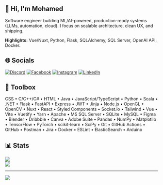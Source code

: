## 👋 Hi, I'm Mohamed
Software engineer building ML/AI-powered, production-ready systems (LLMs, automation, cloud). I focus on scalable architecture, clean UX, and shipping.

**Highlights:** Vue/Nuxt, Python, Flask, SQLAlchemy, SQL Server, OpenAI API, Docker.

## 🌐 Socials
[![Discord](https://img.shields.io/badge/Discord-%237289DA.svg?logo=discord&logoColor=white)](https://discord.gg/GTXWyjfjKS) [![Facebook](https://img.shields.io/badge/Facebook-%231877F2.svg?logo=Facebook&logoColor=white)](https://facebook.com/imohamedhussein) [![Instagram](https://img.shields.io/badge/Instagram-%23E4405F.svg?logo=Instagram&logoColor=white)](https://instagram.com/mohameddhussien._) [![LinkedIn](https://img.shields.io/badge/LinkedIn-%230077B5.svg?logo=linkedin&logoColor=white)](https://linkedin.com/in/mohameddhusein)

## 🧰 Toolbox
CSS • C/C++/C# • HTML • Java • JavaScript/TypeScript • Python • Scala • .NET • Flask • FastAPI • Express • JWT • Jinja • Node.js • OpenGL • OpenCV • Nuxt • React • Styled Components • Socket.io • Tailwind • Vue • Vite • Vuetify • Yarn • Apache • MS SQL Server • SQLite • MySQL • Figma • Blender • Dribbble • Canva • Adobe Suite • Pandas • NumPy • Matplotlib • TensorFlow • PyTorch • scikit-learn • SciPy • Git • GitHub Actions • GitHub • Postman • Jira • Docker • ESLint • ElasticSearch • Arduino

## 📊 Stats
![](https://nirzak-streak-stats.vercel.app/?user=mohameddhussien&theme=react&hide_border=false)<br/>
![](https://github-readme-stats.vercel.app/api/top-langs/?username=mohameddhussien&theme=react&hide_border=false&include_all_commits=true&count_private=true&layout=compact)

---
[![](https://visitcount.itsvg.in/api?id=mohameddhussien&icon=0&color=12)](https://visitcount.itsvg.in)
